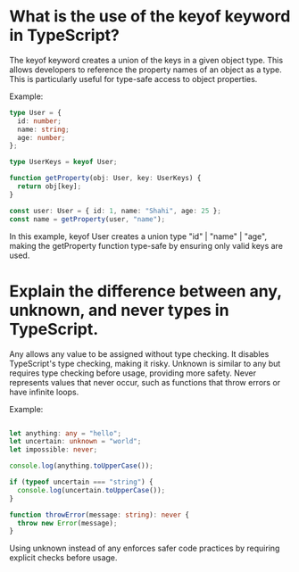 # What is the use of the keyof keyword in TypeScript?
The keyof keyword creates a union of the keys in a given object type. This allows developers to reference the property names of an object as a type. This is particularly useful for type-safe access to object properties.

Example:
``` typescript
type User = {
  id: number;
  name: string;
  age: number;
};

type UserKeys = keyof User;

function getProperty(obj: User, key: UserKeys) {
  return obj[key];
}

const user: User = { id: 1, name: "Shahi", age: 25 };
const name = getProperty(user, "name");
```
In this example, keyof User creates a union type "id" | "name" | "age", making the getProperty function type-safe by ensuring only valid keys are used.

# Explain the difference between any, unknown, and never types in TypeScript.
Any allows any value to be assigned without type checking. It disables TypeScript's type checking, making it risky.
Unknown is similar to any but requires type checking before usage, providing more safety.
Never represents values that never occur, such as functions that throw errors or have infinite loops.

Example:

``` typescript

let anything: any = "hello";
let uncertain: unknown = "world";
let impossible: never;

console.log(anything.toUpperCase());

if (typeof uncertain === "string") {
  console.log(uncertain.toUpperCase());
}

function throwError(message: string): never {
  throw new Error(message);
} 
```
Using unknown instead of any enforces safer code practices by requiring explicit checks before usage.